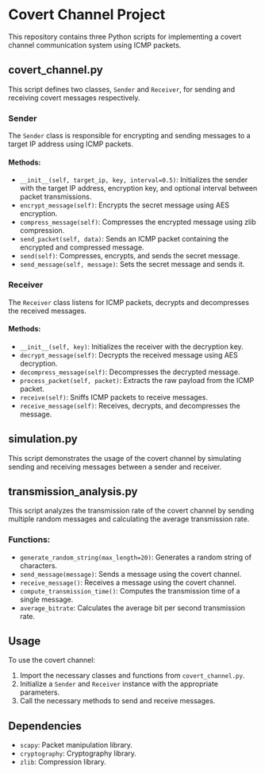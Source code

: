 # Covert Channel Project

This repository contains three Python scripts for implementing a covert channel communication system using ICMP packets.

## covert_channel.py

This script defines two classes, `Sender` and `Receiver`, for sending and receiving covert messages respectively.

### Sender

The `Sender` class is responsible for encrypting and sending messages to a target IP address using ICMP packets.

#### Methods:
- `__init__(self, target_ip, key, interval=0.5)`: Initializes the sender with the target IP address, encryption key, and optional interval between packet transmissions.
- `encrypt_message(self)`: Encrypts the secret message using AES encryption.
- `compress_message(self)`: Compresses the encrypted message using zlib compression.
- `send_packet(self, data)`: Sends an ICMP packet containing the encrypted and compressed message.
- `send(self)`: Compresses, encrypts, and sends the secret message.
- `send_message(self, message)`: Sets the secret message and sends it.

### Receiver

The `Receiver` class listens for ICMP packets, decrypts and decompresses the received messages.

#### Methods:
- `__init__(self, key)`: Initializes the receiver with the decryption key.
- `decrypt_message(self)`: Decrypts the received message using AES decryption.
- `decompress_message(self)`: Decompresses the decrypted message.
- `process_packet(self, packet)`: Extracts the raw payload from the ICMP packet.
- `receive(self)`: Sniffs ICMP packets to receive messages.
- `receive_message(self)`: Receives, decrypts, and decompresses the message.

## simulation.py

This script demonstrates the usage of the covert channel by simulating sending and receiving messages between a sender and receiver.

## transmission_analysis.py

This script analyzes the transmission rate of the covert channel by sending multiple random messages and calculating the average transmission rate.

### Functions:
- `generate_random_string(max_length=20)`: Generates a random string of characters.
- `send_message(message)`: Sends a message using the covert channel.
- `receive_message()`: Receives a message using the covert channel.
- `compute_transmission_time()`: Computes the transmission time of a single message.
- `average_bitrate`: Calculates the average bit per second transmission rate.

## Usage

To use the covert channel:
1. Import the necessary classes and functions from `covert_channel.py`.
2. Initialize a `Sender` and `Receiver` instance with the appropriate parameters.
3. Call the necessary methods to send and receive messages.

## Dependencies

- `scapy`: Packet manipulation library.
- `cryptography`: Cryptography library.
- `zlib`: Compression library.
